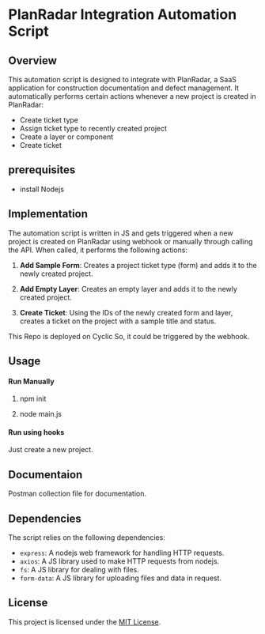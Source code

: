 # PlanRadar Integration Automation Script

## Overview

This automation script is designed to integrate with PlanRadar, a SaaS application for construction documentation and defect management. It automatically performs certain actions whenever a new project is created in PlanRadar:

- Create ticket type
- Assign ticket type to recently created project
- Create a layer or component
- Create ticket

## prerequisites

- install Nodejs

## Implementation

The automation script is written in JS and gets triggered when a new project is created on PlanRadar using webhook or manually through calling the API. When called, it performs the following actions:

1. **Add Sample Form**: Creates a project ticket type (form) and adds it to the newly created project.

2. **Add Empty Layer**: Creates an empty layer and adds it to the newly created project.

3. **Create Ticket**: Using the IDs of the newly created form and layer, creates a ticket on the project with a sample title and status.

This Repo is deployed on Cyclic So, it could be triggered by the webhook.

## Usage

#### Run Manually

1. npm init

2. node main.js

#### Run using hooks

Just create a new project.

## Documentaion

Postman collection file for documentation.

## Dependencies

The script relies on the following dependencies:
- `express`: A nodejs web framework for handling HTTP requests.
- `axios`: A JS library used to make HTTP requests from nodejs.
- `fs`: A JS library for dealing with files.
- `form-data`: A JS library for uploading files and data in request.

## License

This project is licensed under the [MIT License](LICENSE).
